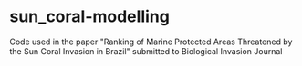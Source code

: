 # sun_coral-modelling
Code used in the paper "Ranking of Marine Protected Areas Threatened by the Sun Coral Invasion in Brazil" submitted to Biological Invasion Journal
